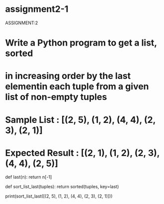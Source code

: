 # assignment2-1

ASSIGNMENT:2

#  Write a Python program to get a list, sorted
# in increasing order by the last elementin each tuple from a given list of non-empty tuples
# Sample List : [(2, 5), (1, 2), (4, 4), (2, 3), (2, 1)]

# Expected Result : [(2, 1), (1, 2), (2, 3), (4, 4), (2, 5)]


def last(n): return n[-1]

def sort_list_last(tuples):
  return sorted(tuples, key=last)

print(sort_list_last([(2, 5), (1, 2), (4, 4), (2, 3), (2, 1)]))


